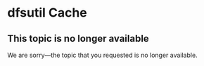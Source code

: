 # dfsutil Cache



## This topic is no longer available

We are sorry—the topic that you requested is no longer available.